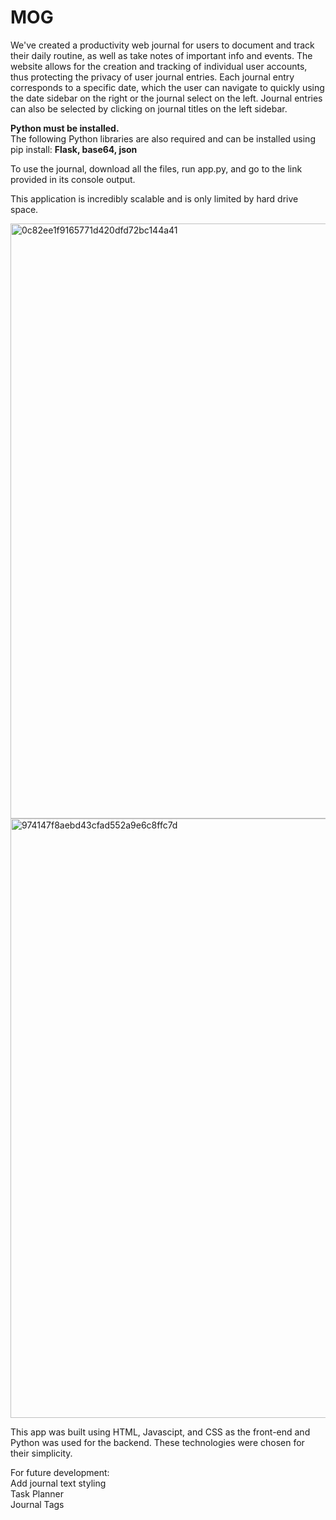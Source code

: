 # MOG
We've created a productivity web journal for users to document and track their daily routine, as well as take notes of important info and events. The website allows for the creation and tracking of individual user accounts, thus protecting the privacy of user journal entries. Each journal entry corresponds to a specific date, which the user can navigate to quickly using the date sidebar on the right or the journal select on the left. Journal entries can also be selected by clicking on journal titles on the left sidebar. 

<b>
Python must be installed. </b>
<br />
The following Python libraries are also required and can be installed using pip install: <b> Flask, base64, json </b>


To use the journal, download all the files, run app.py, and go to the link provided in its console output.

This application is incredibly scalable and is only limited by hard drive space. 

<img width="952" alt="0c82ee1f9165771d420dfd72bc144a41" src="https://user-images.githubusercontent.com/59759137/174459478-ee78ed1f-da78-40ad-8604-0bbf124d31df.png">
<img width="959" alt="974147f8aebd43cfad552a9e6c8ffc7d" src="https://user-images.githubusercontent.com/59759137/174459524-4c0e24ff-92a5-4275-bb48-622453ea1856.png">



This app was built using HTML, Javascipt, and CSS as the front-end and Python was used for the backend. These technologies were chosen for their simplicity. 

For future development: 
<br />
Add journal text styling
<br />
Task Planner
<br />
Journal Tags
<br />

